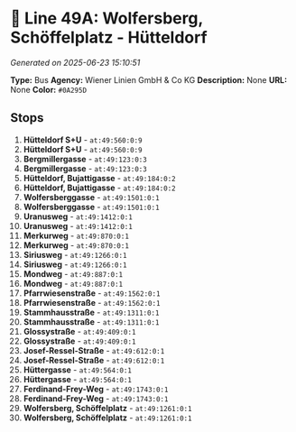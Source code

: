 # 🚌 Line 49A: Wolfersberg, Schöffelplatz - Hütteldorf

*Generated on 2025-06-23 15:10:51*

**Type:** Bus
**Agency:** Wiener Linien GmbH & Co KG
**Description:** None
**URL:** None
**Color:** `#0A295D`

## Stops

1. **Hütteldorf S+U** - `at:49:560:0:9`
2. **Hütteldorf S+U** - `at:49:560:0:9`
3. **Bergmillergasse** - `at:49:123:0:3`
4. **Bergmillergasse** - `at:49:123:0:3`
5. **Hütteldorf, Bujattigasse** - `at:49:184:0:2`
6. **Hütteldorf, Bujattigasse** - `at:49:184:0:2`
7. **Wolfersberggasse** - `at:49:1501:0:1`
8. **Wolfersberggasse** - `at:49:1501:0:1`
9. **Uranusweg** - `at:49:1412:0:1`
10. **Uranusweg** - `at:49:1412:0:1`
11. **Merkurweg** - `at:49:870:0:1`
12. **Merkurweg** - `at:49:870:0:1`
13. **Siriusweg** - `at:49:1266:0:1`
14. **Siriusweg** - `at:49:1266:0:1`
15. **Mondweg** - `at:49:887:0:1`
16. **Mondweg** - `at:49:887:0:1`
17. **Pfarrwiesenstraße** - `at:49:1562:0:1`
18. **Pfarrwiesenstraße** - `at:49:1562:0:1`
19. **Stammhausstraße** - `at:49:1311:0:1`
20. **Stammhausstraße** - `at:49:1311:0:1`
21. **Glossystraße** - `at:49:409:0:1`
22. **Glossystraße** - `at:49:409:0:1`
23. **Josef-Ressel-Straße** - `at:49:612:0:1`
24. **Josef-Ressel-Straße** - `at:49:612:0:1`
25. **Hüttergasse** - `at:49:564:0:1`
26. **Hüttergasse** - `at:49:564:0:1`
27. **Ferdinand-Frey-Weg** - `at:49:1743:0:1`
28. **Ferdinand-Frey-Weg** - `at:49:1743:0:1`
29. **Wolfersberg, Schöffelplatz** - `at:49:1261:0:1`
30. **Wolfersberg, Schöffelplatz** - `at:49:1261:0:1`